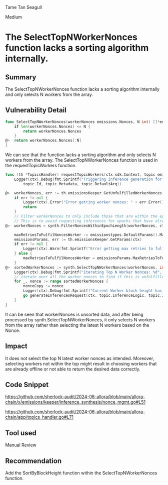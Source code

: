 Tame Tan Seagull

Medium

# The SelectTopNWorkerNonces function lacks a sorting algorithm internally.


## Summary
The SelectTopNWorkerNonces function lacks a sorting algorithm internally and only selects N workers from the array.
## Vulnerability Detail
```go
func SelectTopNWorkerNonces(workerNonces emissions.Nonces, N int) []*emissions.Nonce {
	if len(workerNonces.Nonces) <= N {
		return workerNonces.Nonces
	}
@>	return workerNonces.Nonces[:N]
}
```
We can see that the function lacks a sorting algorithm and only selects N workers from the array. The SelectTopNWorkerNonces function is used in the requestTopicWorkers function.
```go
func (th *TopicsHandler) requestTopicWorkers(ctx sdk.Context, topic emissionstypes.Topic) {
	Logger(ctx).Debug(fmt.Sprintf("Triggering inference generation for topic: %v metadata: %s default arg: %s. \n",
		topic.Id, topic.Metadata, topic.DefaultArg))

@>	workerNonces, err := th.emissionsKeeper.GetUnfulfilledWorkerNonces(ctx, topic.Id)
	if err != nil {
		Logger(ctx).Error("Error getting worker nonces: " + err.Error())
		return
	}
	// Filter workerNonces to only include those that are within the epoch length
	// This is to avoid requesting inferences for epochs that have already ended
@>	workerNonces = synth.FilterNoncesWithinEpochLength(workerNonces, ctx.BlockHeight(), topic.EpochLength)

	maxRetriesToFulfilNoncesWorker := emissionstypes.DefaultParams().MaxRetriesToFulfilNoncesWorker
	emissionsParams, err := th.emissionsKeeper.GetParams(ctx)
	if err != nil {
		Logger(ctx).Warn(fmt.Sprintf("Error getting max retries to fulfil nonces for worker requests (using default), err: %s", err.Error()))
	} else {
		maxRetriesToFulfilNoncesWorker = emissionsParams.MaxRetriesToFulfilNoncesWorker
	}
@>	sortedWorkerNonces := synth.SelectTopNWorkerNonces(workerNonces, int(maxRetriesToFulfilNoncesWorker))
	Logger(ctx).Debug(fmt.Sprintf("Iterating Top N Worker Nonces: %d", len(sortedWorkerNonces)))
	// iterate over all the worker nonces to find if this is unfulfilled
	for _, nonce := range sortedWorkerNonces {
		nonceCopy := nonce
		Logger(ctx).Debug(fmt.Sprintf("Current Worker block height has been found unfulfilled, requesting inferences %v", nonceCopy))
		go generateInferencesRequest(ctx, topic.InferenceLogic, topic.InferenceMethod, topic.DefaultArg, topic.Id, topic.AllowNegative, *nonceCopy)
	}
}


```
It can be seen that workerNonces is unsorted data, and after being processed by synth.SelectTopNWorkerNonces, it only selects N workers from the array rather than selecting the latest N workers based on the Nonce.

## Impact

It does not select the top N latest worker nonces as intended. Moreover, selecting workers not within the top might result in choosing workers that are already offline or not able to return the desired data correctly.
## Code Snippet
https://github.com/sherlock-audit/2024-06-allora/blob/main/allora-chain/x/emissions/keeper/inference_synthesis/nonce_mgmt.go#L51

https://github.com/sherlock-audit/2024-06-allora/blob/main/allora-chain/app/topics_handler.go#L71
## Tool used

Manual Review

## Recommendation
Add the SortByBlockHeight function within the SelectTopNWorkerNonces function.
